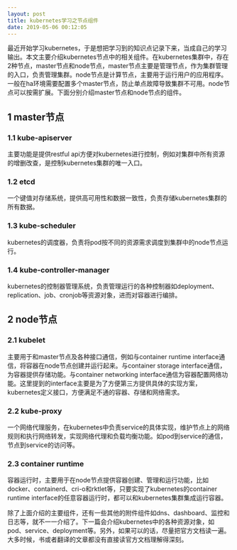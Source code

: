 ```yaml
---
layout: post
title: kubernetes学习之节点组件
date: 2019-05-06 00:12:05
---
```


最近开始学习kubernetes，于是想把学习到的知识点记录下来，当成自己的学习输出。本文主要介绍kubernetes节点中的相关组件。在kubernetes集群中，存在2种节点，master节点和node节点，master节点主要是管理节点，作为集群管理的入口，负责管理集群。node节点是计算节点，主要用于运行用户的应用程序。一般在ha环境需要配置多个master节点，防止单点故障导致集群不可用。node节点可以按需扩展。下面分别介绍master节点和node节点的组件。

## 1 master节点

### 1.1 kube-apiserver

主要功能是提供restful api方便对kubernetes进行控制，例如对集群中所有资源的增删改查，是控制kubernetes集群的唯一入口。

### 1.2 etcd

一个键值对存储系统，提供高可用性和数据一致性，负责存储kubernetes集群的所有数据。

### 1.3 kube-scheduler

kubernetes的调度器，负责将pod按不同的资源需求调度到集群中的node节点运行。

### 1.4 kube-controller-manager

kubernetes的控制器管理系统，负责管理运行的各种控制器如deployment、replication、job、cronjob等资源对象，进而对容器进行编排。

## 2 node节点

### 2.1 kubelet

主要用于和master节点及各种接口通信，例如与container runtime interface通信，将容器在node节点创建并运行起来。与container storage interface通信，为容器提供存储功能。与container networking interface通信为容器配置网络功能。这里提到的interface主要是为了方便第三方提供具体的实现方案，kubernetes定义接口，方便满足不通的容器、存储和网络需求。

### 2.2 kube-proxy

一个网络代理服务，在kubernetes中负责service的具体实现，维护节点上的网络规则和执行网络转发，实现网络代理和负载均衡功能。如pod到service的通信，节点到service的访问等。

### 2.3 container runtime

容器运行时，主要用于在node节点提供容器创建、管理和运行功能，比如docker、containerd、cri-o和rktlet等，只要实现了kubernetes的container runtime interface的任意容器运行时，都可以和kubernetes集群集成运行容器。


除了上面介绍的主要组件，还有一些其他的附件组件如dns、dashboard、监控和日志等，就不一一介绍了。下一篇会介绍kubernetes中的各种资源对象，如pod、service、deployment等。另外，如果可以的话，尽量把官方文档读一遍。大多时候，书或者翻译的文章都没有直接读官方文档理解得深刻。

